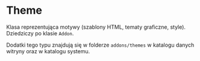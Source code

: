 Theme
===

Klasa reprezentująca motywy (szablony HTML, tematy graficzne, style). Dziedziczy po klasie `Addon`.

Dodatki tego typu znajdują się w folderze `addons/themes` w katalogu danych witryny oraz w katalogu systemu.